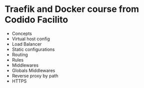 # Traefik and Docker course from Codido Facilito

- Concepts
- Virtual host config
- Load Balancer
- Static configurations
- Routing
- Rules
- Middlewares
- Globals Middlewares
- Reverse proxy by path
- HTTPS